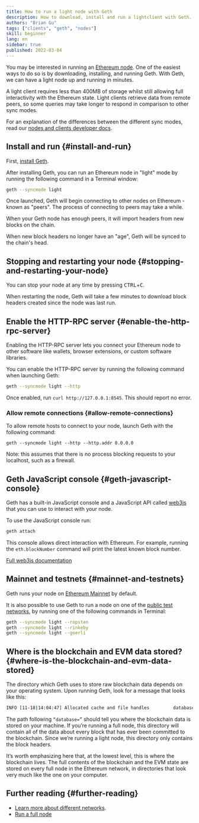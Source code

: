 ```yaml
---
title: How to run a light node with Geth
description: How to download, install and run a lightclient with Geth.
authors: "Brian Gu"
tags: ["clients", "geth", "nodes"]
skill: beginner
lang: en
sidebar: true
published: 2022-03-04
---
```


You may be interested in running an [Ethereum node](/developers/docs/nodes-and-clients/). One of the easiest ways to do so is by downloading, installing, and running Geth. With Geth, we can have a light node up and running in minutes.

A light client requires less than 400MB of storage whilst still allowing full interactivity with the Ethereum state. Light clients retrieve data from remote peers, so some queries may take longer to respond in comparison to other sync modes.

For an explanation of the differences between the different sync modes, read our [nodes and clients developer docs](/developers/docs/nodes-and-clients/#node-types).

## Install and run {#install-and-run}

First, [install Geth](https://geth.ethereum.org/docs/install-and-build/installing-geth).

After installing Geth, you can run an Ethereum node in "light" mode by running the following command in a Terminal window:

```bash
geth --syncmode light
```

Once launched, Geth will begin connecting to other nodes on Ethereum - known as "peers". The process of connecting to peers may take a while.

When your Geth node has enough peers, it will import headers from new blocks on the chain.

When new block headers no longer have an "age", Geth will be synced to the chain's head.

## Stopping and restarting your node {#stopping-and-restarting-your-node}

You can stop your node at any time by pressing <kbd>CTRL</kbd>+<kbd>C</kbd>.

When restarting the node, Geth will take a few minutes to download block headers created since the node was last run.

## Enable the HTTP-RPC server {#enable-the-http-rpc-server}

Enabling the HTTP-RPC server lets you connect your Ethereum node to other software like wallets, browser extensions, or custom software libraries.

You can enable the HTTP-RPC server by running the following command when launching Geth:

```bash
geth --syncmode light --http
```

Once enabled, run `curl http://127.0.0.1:8545`. This should report no error.

### Allow remote connections {#allow-remote-connections}

To allow remote hosts to connect to your node, launch Geth with the following command:

```
geth --syncmode light --http --http.addr 0.0.0.0
```

Note: this assumes that there is no process blocking requests to your localhost, such as a firewall.

## Geth JavaScript console {#geth-javascript-console}

Geth has a built-in JavaScript console and a JavaScript API called [web3js](https://github.com/ethereum/web3.js/) that you can use to interact with your node.

To use the JavaScript console run:

```bash
geth attach
```

This console allows direct interaction with Ethereum. For example, running the `eth.blockNumber` command will print the latest known block number.

[Full web3js documentation](http://web3js.readthedocs.io/)

## Mainnet and testnets {#mainnet-and-testnets}

Geth runs your node on [Ethereum Mainnet](/glossary/#mainnet) by default.

It is also possible to use Geth to run a node on one of the [public test networks](/developers/docs/networks/#ethereum-testnets), by running one of the following commands in Terminal:

```bash
geth --syncmode light --ropsten
geth --syncmode light --rinkeby
geth --syncmode light --goerli
```

## Where is the blockchain and EVM data stored? {#where-is-the-blockchain-and-evm-data-stored}

The directory which Geth uses to store raw blockchain data depends on your operating system. Upon running Geth, look for a message that looks like this:

```bash
INFO [11-18|14:04:47] Allocated cache and file handles         database=/Users/bgu/Library/Ethereum/testnet/geth/lightchaindata cache=768 handles=128
```

The path following `“database=”` should tell you where the blockchain data is stored on your machine. If you’re running a full node, this directory will contain all of the data about every block that has ever been committed to the blockchain. Since we’re running a light node, this directory only contains the block headers.

It’s worth emphasizing here that, at the lowest level, this is where the blockchain lives. The full contents of the blockchain and the EVM state are stored on every full node in the Ethereum network, in directories that look very much like the one on your computer.

## Further reading {#further-reading}

- [Learn more about different networks](/developers/docs/networks/).
- [Run a full node](/run-a-node/)
